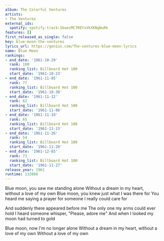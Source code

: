 ```yaml
---
album: The Colorful Ventures
artists:
- The Ventures
external_ids:
  spotify: spotify:track:1baecMC7REYsVkXKNgNuRk
features: []
first_released_as_single: false
key: blue-moon-the-ventures
lyrics_url: https://genius.com/The-ventures-blue-moon-lyrics
name: Blue Moon
rankings:
- end_date: '1961-10-29'
  rank: 100
  ranking_list: Billboard Hot 100
  start_date: '1961-10-23'
- end_date: '1961-11-05'
  rank: 77
  ranking_list: Billboard Hot 100
  start_date: '1961-10-30'
- end_date: '1961-11-12'
  rank: 62
  ranking_list: Billboard Hot 100
  start_date: '1961-11-06'
- end_date: '1961-11-19'
  rank: 65
  ranking_list: Billboard Hot 100
  start_date: '1961-11-13'
- end_date: '1961-11-26'
  rank: 54
  ranking_list: Billboard Hot 100
  start_date: '1961-11-20'
- end_date: '1961-12-03'
  rank: 73
  ranking_list: Billboard Hot 100
  start_date: '1961-11-27'
release_year: 1961
runtime: 132066
---
```

Blue moon, you saw me standing alone
Without a dream in my heart, without a love of my own
Blue moon, you knew just what I was there for
You heard me saying a prayer for someone I really could care for

And suddenly there appeared before me
The only one my arms could ever hold
I heard someone whisper, "Please, adore me"
And when I looked my moon had turned to gold

Blue moon, now I'm no longer alone
Without a dream in my heart, without a love of my own
Without a love of my own
